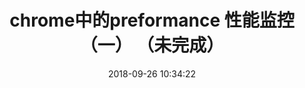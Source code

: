 ---
title: chrome中的preformance 性能监控（一） （未完成）
date: 2018-09-26 10:34:22
tags: [Browser]
categories: [Browser]
description: 使用preformance来做一些性能监控
---